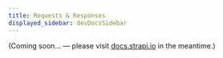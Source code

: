```yaml
---
title: Requests & Responses
displayed_sidebar: devDocsSidebar
---
```


(Coming soon… — please visit [docs.strapi.io](https://docs.strapi.io/developer-docs/latest/development/backend-customization/requests-responses.html) in the meantime.)
